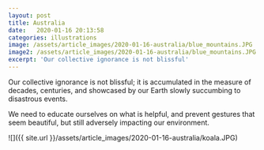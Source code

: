 ```yaml
---
layout: post
title: Australia
date:   2020-01-16 20:13:58
categories: illustrations
image: /assets/article_images/2020-01-16-australia/blue_mountains.JPG
image2: /assets/article_images/2020-01-16-australia/blue_mountains.JPG
excerpt: 'Our collective ignorance is not blissful'
---
```


Our collective ignorance is not blissful; it is accumulated in the measure of decades, centuries, and showcased by our Earth slowly succumbing to disastrous events.

We need to educate ourselves on what is helpful, and prevent gestures that seem beautiful, but still adversely impacting our environment.

![]({{ site.url }}/assets/article_images/2020-01-16-australia/koala.JPG)

